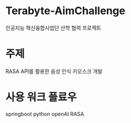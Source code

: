 # Terabyte-AimChallenge
인공지능 혁신융합사업단 산학 협력 프로젝트
# 주제
RASA API를 활용한 음성 인식 키오스크 개발

# 사용 워크 플료우
springboot
python
openAI
RASA
